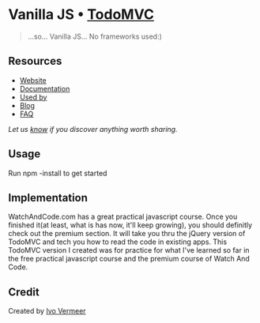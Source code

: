 # Vanilla JS • [TodoMVC](http://todomvc.com)

> ...so... Vanilla JS... No frameworks used:)


## Resources

- [Website](http://www.watchandcode.com)
- [Documentation](n/a)
- [Used by](n/a)
- [Blog](n/a)
- [FAQ](n/a)

*Let us [know](https://github.com/IvoVermeer/todomvc/issues) if you discover anything worth sharing.*

## Usage
Run npm -install to get started

## Implementation

WatchAndCode.com has a great practical javascript course. Once you finished it(at least, what is has now, it'll keep growing), you should definitly check out the premium section. It will take you thru the jQuery version of TodoMVC and tech you how to read the code in existing apps.
This TodoMVC version I created was for practice for what I've learned so far in the free practical javascript course and the premium course of Watch And Code.


## Credit

Created by [Ivo Vermeer](https://github.com/IvoVermeer)
